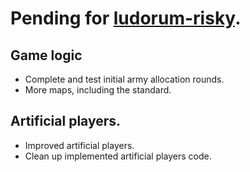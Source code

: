 # Pending for [ludorum-risky](https://github.com/LeonardoVal/ludorum-risky.js).

## Game logic

+ Complete and test initial army allocation rounds.
+ More maps, including the standard.

## Artificial players.

+ Improved artificial players.
+ Clean up implemented artificial players code.

